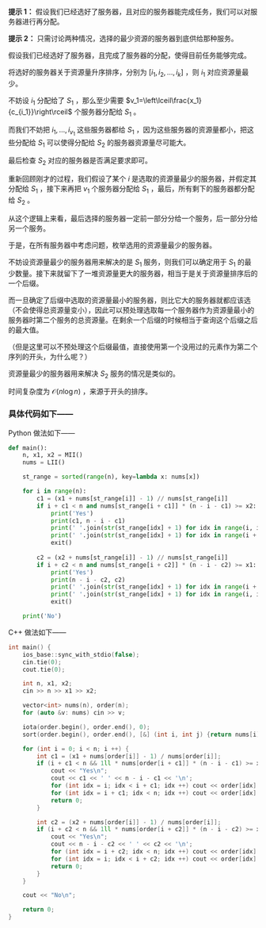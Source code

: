 **提示 1：** 假设我们已经选好了服务器，且对应的服务器能完成任务，我们可以对服务器进行再分配。

**提示 2：** 只需讨论两种情况，选择的最少资源的服务器到底供给那种服务。

假设我们已经选好了服务器，且完成了服务器的分配，使得目前任务能够完成。

将选好的服务器关于资源量升序排序，分别为 $[i_1,i_2,\dots,i_k]$ ，则 $i_1$ 对应资源量最少。

不妨设 $i_1$ 分配给了 $S_1$ ，那么至少需要 $v_1=\left\lceil\frac{x_1}{c_{i_1}}\right\rceil$ 个服务器分配给 $S_1$ 。

而我们不妨把 $i_1,\dots, i_{v_1}$ 这些服务器都给 $S_1$ ，因为这些服务器的资源量都小，把这些分配给 $S_1$ 可以使得分配给 $S_2$ 的服务器资源量尽可能大。

最后检查 $S_2$ 对应的服务器是否满足要求即可。

重新回顾刚才的过程，我们假设了某个 $i$ 是选取的资源量最少的服务器，并假定其分配给 $S_1$ ，接下来再把 $v_1$ 个服务器分配给 $S_1$ ，最后，所有剩下的服务器都分配给 $S_2$ 。

从这个逻辑上来看，最后选择的服务器一定前一部分分给一个服务，后一部分分给另一个服务。

于是，在所有服务器中考虑问题，枚举选用的资源量最少的服务器。

不妨设资源量最少的服务器用来解决的是 $S_1$ 服务，则我们可以确定用于 $S_1$ 的最少数量。接下来就留下了一堆资源量更大的服务器，相当于是关于资源量排序后的一个后缀。

而一旦确定了后缀中选取的资源量最小的服务器，则比它大的服务器就都应该选（不会使得总资源量变小），因此可以预处理选取每一个服务器作为资源量最小的服务器时第二个服务的总资源量。在剩余一个后缀的时候相当于查询这个后缀之后的最大值。

（但是这里可以不预处理这个后缀最值，直接使用第一个没用过的元素作为第二个序列的开头，为什么呢？）

资源量最少的服务器用来解决 $S_2$ 服务的情况是类似的。

时间复杂度为 $\mathcal{O}(n\log n)$ ，来源于开头的排序。

### 具体代码如下——

Python 做法如下——

```Python []
def main():
    n, x1, x2 = MII()
    nums = LII()

    st_range = sorted(range(n), key=lambda x: nums[x])

    for i in range(n):
        c1 = (x1 + nums[st_range[i]] - 1) // nums[st_range[i]]
        if i + c1 < n and nums[st_range[i + c1]] * (n - i - c1) >= x2:
            print('Yes')
            print(c1, n - i - c1)
            print(' '.join(str(st_range[idx] + 1) for idx in range(i, i + c1)))
            print(' '.join(str(st_range[idx] + 1) for idx in range(i + c1, n)))
            exit()
        
        c2 = (x2 + nums[st_range[i]] - 1) // nums[st_range[i]]
        if i + c2 < n and nums[st_range[i + c2]] * (n - i - c2) >= x1:
            print('Yes')
            print(n - i - c2, c2)
            print(' '.join(str(st_range[idx] + 1) for idx in range(i + c2, n)))
            print(' '.join(str(st_range[idx] + 1) for idx in range(i, i + c2)))
            exit()

    print('No')
```

C++ 做法如下——

```cpp []
int main() {
    ios_base::sync_with_stdio(false);
    cin.tie(0);
    cout.tie(0);

    int n, x1, x2;
    cin >> n >> x1 >> x2;

    vector<int> nums(n), order(n);
    for (auto &v: nums) cin >> v;

    iota(order.begin(), order.end(), 0);
    sort(order.begin(), order.end(), [&] (int i, int j) {return nums[i] < nums[j];});

    for (int i = 0; i < n; i ++) {
        int c1 = (x1 + nums[order[i]] - 1) / nums[order[i]];
        if (i + c1 < n && 1ll * nums[order[i + c1]] * (n - i - c1) >= x2) {
            cout << "Yes\n";
            cout << c1 << ' ' << n - i - c1 << '\n';
            for (int idx = i; idx < i + c1; idx ++) cout << order[idx] + 1 << ' '; cout << '\n';
            for (int idx = i + c1; idx < n; idx ++) cout << order[idx] + 1 << ' '; cout << '\n';
            return 0;
        }

        int c2 = (x2 + nums[order[i]] - 1) / nums[order[i]];
        if (i + c2 < n && 1ll * nums[order[i + c2]] * (n - i - c2) >= x1) {
            cout << "Yes\n";
            cout << n - i - c2 << ' ' << c2 << '\n';
            for (int idx = i + c2; idx < n; idx ++) cout << order[idx] + 1 << ' '; cout << '\n';
            for (int idx = i; idx < i + c2; idx ++) cout << order[idx] + 1 << ' '; cout << '\n';
            return 0;
        }
    }

    cout << "No\n";

    return 0;
}
```